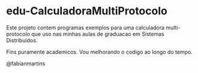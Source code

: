 # edu-CalculadoraMultiProtocolo
Este projeto contem programas exemplos para uma calculadora multi-protocolo que uso
nas minhas aulas de graduacao em Sistemas Distribuidos.

Fins puramente academicos. Vou melhorando o codigo ao longo do tempo.

@fabianmartins
